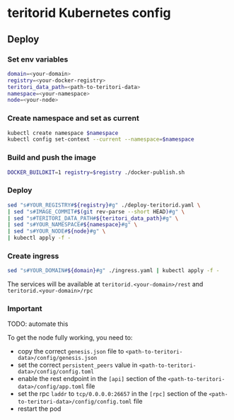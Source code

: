 # teritorid Kubernetes config

## Deploy

### Set env variables

```sh
domain=<your-domain>
registry=<your-docker-registry>
teritori_data_path=<path-to-teritori-data>
namespace=<your-namespace>
node=<your-node>
```

### Create namespace and set as current

```sh
kubectl create namespace $namespace
kubectl config set-context --current --namespace=$namespace
```

### Build and push the image

```sh
DOCKER_BUILDKIT=1 registry=$registry ./docker-publish.sh
```

### Deploy

```sh
sed "s#YOUR_REGISTRY#${registry}#g" ./deploy-teritorid.yaml \
| sed "s#IMAGE_COMMIT#$(git rev-parse --short HEAD)#g" \
| sed "s#TERITORI_DATA_PATH#${teritori_data_path}#g" \
| sed "s#YOUR_NAMESPACE#${namespace}#g" \
| sed "s#YOUR_NODE#${node}#g" \
| kubectl apply -f -
```

### Create ingress

```sh
sed "s#YOUR_DOMAIN#${domain}#g" ./ingress.yaml | kubectl apply -f -
```

The services will be available at `teritorid.<your-domain>/rest` and `teritorid.<your-domain>/rpc`


### Important

TODO: automate this

To get the node fully working, you need to:

- copy the correct `genesis.json` file to `<path-to-teritori-data>/config/genesis.json`
- set the correct `persistent_peers` value in `<path-to-teritori-data>/config/config.toml`
- enable the rest endpoint in the `[api]` section of the `<path-to-teritori-data>/config/app.toml` file
- set the rpc `laddr` to `tcp/0.0.0.0:26657` in the `[rpc]` section of the `<path-to-teritori-data>/config/config.toml` file
- restart the pod